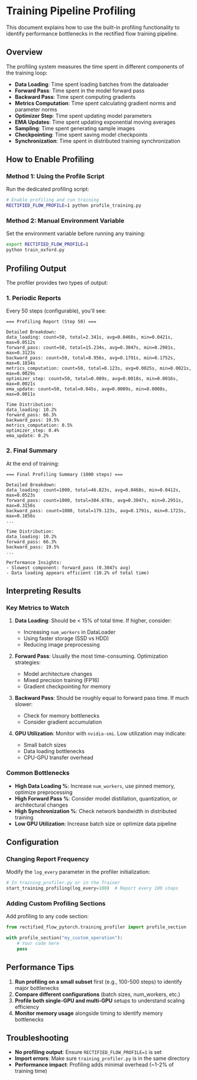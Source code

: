 # Training Pipeline Profiling

This document explains how to use the built-in profiling functionality to identify performance bottlenecks in the rectified flow training pipeline.

## Overview

The profiling system measures the time spent in different components of the training loop:

- **Data Loading**: Time spent loading batches from the dataloader
- **Forward Pass**: Time spent in the model forward pass
- **Backward Pass**: Time spent computing gradients
- **Metrics Computation**: Time spent calculating gradient norms and parameter norms
- **Optimizer Step**: Time spent updating model parameters
- **EMA Updates**: Time spent updating exponential moving averages
- **Sampling**: Time spent generating sample images
- **Checkpointing**: Time spent saving model checkpoints
- **Synchronization**: Time spent in distributed training synchronization

## How to Enable Profiling

### Method 1: Using the Profile Script

Run the dedicated profiling script:

```bash
# Enable profiling and run training
RECTIFIED_FLOW_PROFILE=1 python profile_training.py
```

### Method 2: Manual Environment Variable

Set the environment variable before running any training:

```bash
export RECTIFIED_FLOW_PROFILE=1
python train_oxford.py
```

## Profiling Output

The profiler provides two types of output:

### 1. Periodic Reports

Every 50 steps (configurable), you'll see:

```
=== Profiling Report (Step 50) ===

Detailed Breakdown:
data_loading: count=50, total=2.341s, avg=0.0468s, min=0.0421s, max=0.0512s
forward_pass: count=50, total=15.234s, avg=0.3047s, min=0.2981s, max=0.3123s
backward_pass: count=50, total=8.956s, avg=0.1791s, min=0.1752s, max=0.1834s
metrics_computation: count=50, total=0.123s, avg=0.0025s, min=0.0021s, max=0.0029s
optimizer_step: count=50, total=0.089s, avg=0.0018s, min=0.0016s, max=0.0021s
ema_update: count=50, total=0.045s, avg=0.0009s, min=0.0008s, max=0.0011s

Time Distribution:
data_loading: 10.2%
forward_pass: 66.3%
backward_pass: 19.5%
metrics_computation: 0.5%
optimizer_step: 0.4%
ema_update: 0.2%
```

### 2. Final Summary

At the end of training:

```
=== Final Profiling Summary (1000 steps) ===

Detailed Breakdown:
data_loading: count=1000, total=46.823s, avg=0.0468s, min=0.0412s, max=0.0523s
forward_pass: count=1000, total=304.678s, avg=0.3047s, min=0.2951s, max=0.3156s
backward_pass: count=1000, total=179.123s, avg=0.1791s, min=0.1723s, max=0.1856s
...

Time Distribution:
data_loading: 10.2%
forward_pass: 66.3%
backward_pass: 19.5%
...

Performance Insights:
- Slowest component: forward_pass (0.3047s avg)
- Data loading appears efficient (10.2% of total time)
```

## Interpreting Results

### Key Metrics to Watch

1. **Data Loading**: Should be < 15% of total time. If higher, consider:
   - Increasing `num_workers` in DataLoader
   - Using faster storage (SSD vs HDD)
   - Reducing image preprocessing

2. **Forward Pass**: Usually the most time-consuming. Optimization strategies:
   - Model architecture changes
   - Mixed precision training (FP16)
   - Gradient checkpointing for memory

3. **Backward Pass**: Should be roughly equal to forward pass time. If much slower:
   - Check for memory bottlenecks
   - Consider gradient accumulation

4. **GPU Utilization**: Monitor with `nvidia-smi`. Low utilization may indicate:
   - Small batch sizes
   - Data loading bottlenecks
   - CPU-GPU transfer overhead

### Common Bottlenecks

- **High Data Loading %**: Increase `num_workers`, use pinned memory, optimize preprocessing
- **High Forward Pass %**: Consider model distillation, quantization, or architectural changes
- **High Synchronization %**: Check network bandwidth in distributed training
- **Low GPU Utilization**: Increase batch size or optimize data pipeline

## Configuration

### Changing Report Frequency

Modify the `log_every` parameter in the profiler initialization:

```python
# In training_profiler.py or in the Trainer
start_training_profiling(log_every=100)  # Report every 100 steps
```

### Adding Custom Profiling Sections

Add profiling to any code section:

```python
from rectified_flow_pytorch.training_profiler import profile_section

with profile_section("my_custom_operation"):
    # Your code here
    pass
```

## Performance Tips

1. **Run profiling on a small subset** first (e.g., 100-500 steps) to identify major bottlenecks
2. **Compare different configurations** (batch sizes, num_workers, etc.)
3. **Profile both single-GPU and multi-GPU** setups to understand scaling efficiency
4. **Monitor memory usage** alongside timing to identify memory bottlenecks

## Troubleshooting

- **No profiling output**: Ensure `RECTIFIED_FLOW_PROFILE=1` is set
- **Import errors**: Make sure `training_profiler.py` is in the same directory
- **Performance impact**: Profiling adds minimal overhead (~1-2% of training time)
